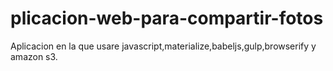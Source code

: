 # plicacion-web-para-compartir-fotos
Aplicacion en la que usare javascript,materialize,babeljs,gulp,browserify y amazon s3.
